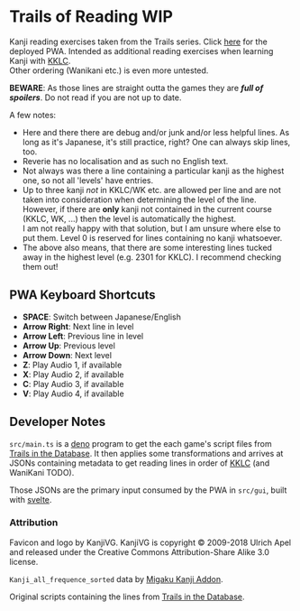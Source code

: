 # Trails of Reading WIP

Kanji reading exercises taken from the Trails series.
Click [here](https://fitzchivalrik.github.io/TrailsofReading/) for the deployed PWA.
Intended as additional reading exercises when learning Kanji with
[KKLC](https://keystojapanese.com/how-to-study/).  
Other ordering (Wanikani etc.) is even more untested.  

**BEWARE**: As those lines are straight outta the games they are **_full of spoilers_**.
Do not read if you are not up to date.  

A few notes:

- Here and there there are debug and/or junk and/or less helpful lines. As long as it's Japanese, 
  it's still practice, right? One can always skip lines, too.
- Reverie has no localisation and as such no English text.  
- Not always was there a line containing a particular kanji as the highest one,
  so not all 'levels' have entries.  
- Up to three kanji _not_ in KKLC/WK etc. are allowed per line and are not
  taken into consideration when determining the level of the line.
  However, if there are **only** kanji not contained in the current course (KKLC, WK, ...)
  then the level is automatically the highest.  
  I am not really happy with that solution, but I am unsure where else to put them.
  Level 0 is reserved for lines containing no kanji whatsoever.
- The above also means, that there are some interesting lines tucked away
  in the highest level (e.g. 2301 for KKLC). I recommend checking them out!

## PWA Keyboard Shortcuts

- **SPACE**: Switch between Japanese/English
- **Arrow Right**: Next line in level
- **Arrow Left**: Previous line in level
- **Arrow Up**: Previous level
- **Arrow Down**: Next level
- **Z**: Play Audio 1, if available
- **X**: Play Audio 2, if available
- **C**: Play Audio 3, if available
- **V**: Play Audio 4, if available

## Developer Notes

`src/main.ts` is a [deno](https://deno.land)
program to get the each game's script files from
[Trails in the Database](https://trailsinthedatabase.com).
It then applies some transformations and arrives at JSONs containing
metadata to get reading lines in order of
[KKLC](https://keystojapanese.com)
(and WaniKani TODO).

Those JSONs are the primary input consumed by the PWA in `src/gui`,
built with [svelte](https://svelte.dev).

### Attribution

Favicon and logo by KanjiVG. KanjiVG is copyright © 2009-2018 Ulrich Apel
and released under the Creative Commons Attribution-Share Alike 3.0 license.

`Kanji_all_frequence_sorted` data by 
[Migaku Kanji Addon](https://github.com/migaku-official/Migaku-Kanji-Addon).

Original scripts containing the lines from [Trails in the Database](https://trailsinthedatabase.com).
